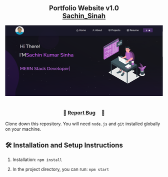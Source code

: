 <h2 align="center">
  Portfolio Website v1.0<br/>
  <a href="#" target="_blank">Sachin_Sinah</a>
</h2>
<div align="center">
  <img alt="Demo" src="./Images/readme-img.png" />
</div>

<br/>

</center>

<h3 align="center">
    🔹
    <a href="https://github.com/Sinhasachin067/Sachinportfolio/issues">Report Bug</a> &nbsp; &nbsp;
    🔹
   
</h3>

Clone down this repository. You will need `node.js` and `git` installed globally on your machine.

## 🛠 Installation and Setup Instructions

1. Installation: `npm install`

2. In the project directory, you can run: `npm start`
